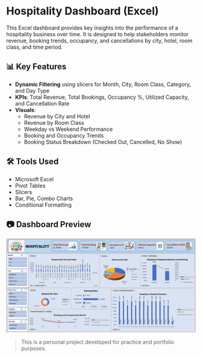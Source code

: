 # Hospitality Dashboard (Excel)

This Excel dashboard provides key insights into the performance of a hospitality business over time. It is designed to help stakeholders monitor revenue, booking trends, occupancy, and cancellations by city, hotel, room class, and time period.

## 📊 Key Features
- **Dynamic Filtering** using slicers for Month, City, Room Class, Category, and Day Type
- **KPIs**: Total Revenue, Total Bookings, Occupancy %, Utilized Capacity, and Cancellation Rate
- **Visuals**:
  - Revenue by City and Hotel
  - Revenue by Room Class
  - Weekday vs Weekend Performance
  - Booking and Occupancy Trends
  - Booking Status Breakdown (Checked Out, Cancelled, No Show)

## 🛠 Tools Used
- Microsoft Excel
- Pivot Tables
- Slicers
- Bar, Pie, Combo Charts
- Conditional Formatting

## 📷 Dashboard Preview

![Dashboard Preview](Dashboard.png)

> This is a personal project developed for practice and portfolio purposes.

